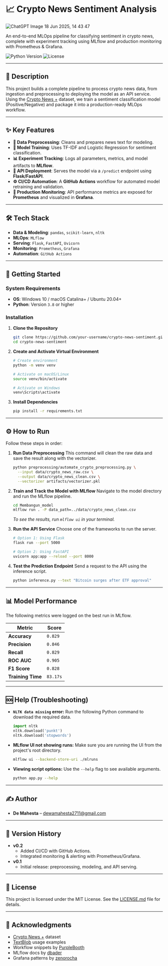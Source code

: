 # 📈 Crypto News Sentiment Analysis
![ChatGPT Image 18 Jun 2025, 14 43 47](https://github.com/user-attachments/assets/ff455ee6-6c31-406b-bd02-0b4e2cf43557)

An end-to-end MLOps pipeline for classifying sentiment in crypto news, complete with experiment tracking using MLflow and production monitoring with Prometheus & Grafana.

![Python Version](https://img.shields.io/badge/Python-3.8+-blue.svg)
![License](https://img.shields.io/badge/License-MIT-green.svg)

</div>

---

## 📝 Description

This project builds a complete pipeline to process crypto news data, from ingestion and preprocessing to deploying the model as an API service. Using the [Crypto News +](https://www.kaggle.com/datasets/oliviervha/crypto-news) dataset, we train a sentiment classification model (Positive/Negative) and package it into a production-ready MLOps workflow.

---

## ✨ Key Features

-   **🧹 Data Preprocessing**: Cleans and prepares news text for modeling.
-   **🤖 Model Training**: Uses TF-IDF and Logistic Regression for sentiment classification.
-   **📊 Experiment Tracking**: Logs all parameters, metrics, and model artifacts to **MLflow**.
-   **🚀 API Deployment**: Serves the model via a `/predict` endpoint using **Flask/FastAPI**.
-   **⚙️ CI/CD Automation**: A **GitHub Actions** workflow for automated model retraining and validation.
-   **📡 Production Monitoring**: API performance metrics are exposed for **Prometheus** and visualized in **Grafana**.

---

## 🛠️ Tech Stack

-   **Data & Modeling**: `pandas`, `scikit-learn`, `nltk`
-   **MLOps**: `MLflow`
-   **Serving**: `Flask`, `FastAPI`, `Uvicorn`
-   **Monitoring**: `Prometheus`, `Grafana`
-   **Automation**: `GitHub Actions`

---

## 🚀 Getting Started

### System Requirements

-   **OS**: Windows 10 / macOS Catalina+ / Ubuntu 20.04+
-   **Python**: Version `3.8` or higher

### Installation

1.  **Clone the Repository**
    ```bash
    git clone https://github.com/your-username/crypto-news-sentiment.git
    cd crypto-news-sentiment
    ```

2.  **Create and Activate Virtual Environment**
    ```bash
    # Create environment
    python -m venv venv

    # Activate on macOS/Linux
    source venv/bin/activate

    # Activate on Windows
    venv\Scripts\activate
    ```

3.  **Install Dependencies**
    ```bash
    pip install -r requirements.txt
    ```

---

## ⚙️ How to Run

Follow these steps in order:

1.  **Run Data Preprocessing**
    This command will clean the raw data and save the result along with the vectorizer.
    ```bash
    python preprocessing/automate_crypto_preprocessing.py \
      --input data/crypto_news_raw.csv \
      --output data/crypto_news_clean.csv \
      --vectorizer artifacts/vectorizer.pkl
    ```

2.  **Train and Track the Model with MLflow**
    Navigate to the model directory and run the MLflow pipeline.
    ```bash
    cd Membangun_model
    mlflow run . -P data_path=../data/crypto_news_clean.csv
    ```
    *To see the results, run `mlflow ui` in your terminal.*

3.  **Run the API Service**
    Choose one of the frameworks to run the server.

    ```bash
    # Option 1: Using Flask
    flask run --port 5000

    # Option 2: Using FastAPI
    uvicorn app:app --reload --port 8000
    ```

4.  **Test the Prediction Endpoint**
    Send a request to the API using the inference script.
    ```bash
    python inference.py --text "Bitcoin surges after ETF approval"
    ```

---

## 📊 Model Performance

The following metrics were logged on the best run in MLflow.

| Metric          | Score   |
| --------------- | ------- |
| **Accuracy**    | `0.829` |
| **Precision**   | `0.846` |
| **Recall**      | `0.829` |
| **ROC AUC**     | `0.905` |
| **F1 Score**    | `0.828` |
| **Training Time** | `83.17s`|

---

## 🆘 Help (Troubleshooting)

-   **`NLTK data missing` error:**
    Run the following Python command to download the required data.
    ```python
    import nltk
    nltk.download('punkt')
    nltk.download('stopwords')
    ```

-   **MLflow UI not showing runs:**
    Make sure you are running the UI from the project's root directory.
    ```bash
    mlflow ui --backend-store-uri ./mlruns
    ```

-   **Viewing script options:**
    Use the `--help` flag to see available arguments.
    ```bash
    python app.py --help
    ```

---

## ✍️ Author

-   **De Mahesta** – [dewamahesta2711@gmail.com](mailto:dewamahesta2711@gmail.com)

---

## 📜 Version History

-   **v0.2**
    -   Added CI/CD with GitHub Actions.
    -   Integrated monitoring & alerting with Prometheus/Grafana.
-   **v0.1**
    -   Initial release: preprocessing, modeling, and API serving.

---

## 📄 License

This project is licensed under the MIT License. See the [LICENSE.md](LICENSE.md) file for details.

---

## 🙏 Acknowledgments

-   [Crypto News +](https://www.kaggle.com/datasets/oliviervha/crypto-news) dataset
-   [TextBlob](https://textblob.readthedocs.io/en/dev/) usage examples
-   Workflow snippets by [PurpleBooth](https://github.com/PurpleBooth)
-   MLflow docs by [dbader](https://github.com/dbader)
-   Grafana patterns by [zenorocha](https://github.com/zenorocha)
